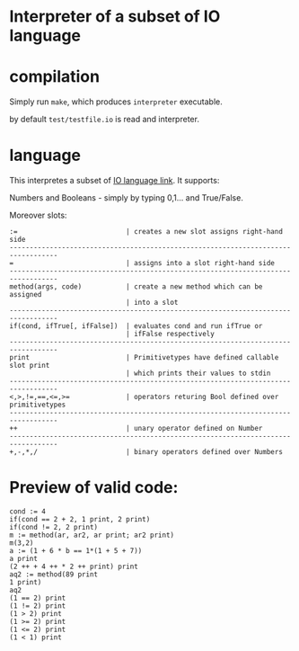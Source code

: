 Interpreter of a subset of IO language
===========

# compilation

Simply run `make`, which produces `interpreter` executable.

by default `test/testfile.io` is read and interpreter.

# language

This interpretes a subset of [IO language link](http://iolanguage.org/). It supports:

Numbers and Booleans - simply by typing 0,1... and True/False.

Moreover slots:

```
:=                           | creates a new slot assigns right-hand side
----------------------------------------------------------------------------------
=                            | assigns into a slot right-hand side
----------------------------------------------------------------------------------
method(args, code)           | create a new method which can be assigned
                             | into a slot
----------------------------------------------------------------------------------
if(cond, ifTrue[, ifFalse])  | evaluates cond and run ifTrue or
                             | ifFalse respectively 
----------------------------------------------------------------------------------
print                        | Primitivetypes have defined callable slot print
                             | which prints their values to stdin
----------------------------------------------------------------------------------
<,>,!=,==,<=,>=              | operators returing Bool defined over primitivetypes
----------------------------------------------------------------------------------
++                           | unary operator defined on Number
----------------------------------------------------------------------------------
+,-,*,/                      | binary operators defined over Numbers
```

# Preview of valid code:

```io
cond := 4
if(cond == 2 + 2, 1 print, 2 print)
if(cond != 2, 2 print)
m := method(ar, ar2, ar print; ar2 print)
m(3,2)
a := (1 + 6 * b == 1*(1 + 5 + 7))
a print
(2 ++ + 4 ++ * 2 ++ print) print
aq2 := method(89 print
1 print)
aq2
(1 == 2) print
(1 != 2) print
(1 > 2) print
(1 >= 2) print
(1 <= 2) print
(1 < 1) print
```
